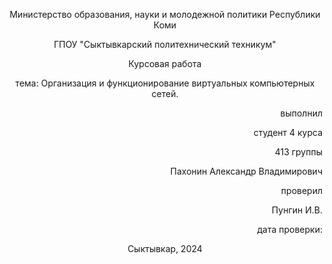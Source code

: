 <p align="center">Министерство образования, науки и молодежной политики Республики Коми</p>

<p align="center">ГПОУ "Сыктывкарский политехнический техникум"</p>




<p align="center">Курсовая работа</p>


<p align="center">тема: Организация и функционирование виртуальных компьютерных сетей.</p>


<p align="right"> выполнил </p>

<p align="right">студент 4 курса </p>

<p align="right">413 группы </p>

<p align="right">Пахонин Александр Владимирович</p>



<p align="right">проверил</p>

<p align="right">Пунгин И.В.</p>

<p align="right">дата проверки: </p>



<p align="center">Сыктывкар, 2024</p>





